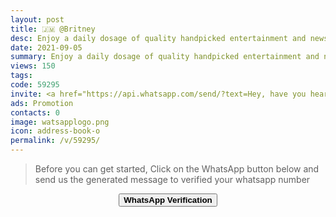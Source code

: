 ```yaml
---
layout: post
title: 🇯🇲 @Britney
desc: Enjoy a daily dosage of quality handpicked entertainment and news Via our WhatsApp Status updates
date: 2021-09-05
summary: Enjoy a daily dosage of quality handpicked entertainment and news Via your whatsApp status, my iD code is 59295 I'm a proud member since
views: 150
tags: 
code: 59295
invite: <a href="https://api.whatsapp.com/send/?text=Hey, have you heard about this WhatsApp TV. Check out their website https://www.watsapp.tv and if you want to join use my code 59295 because I'm a member" class="page-scroll">Invite Friends</a>
ads: Promotion
contacts: 0
image: watsapplogo.png
icon: address-book-o
permalink: /v/59295/
---
```


>Before you can get started, Click on the WhatsApp button below and send us the generated message to verified your whatsapp number
   
<center><a href="https://api.whatsapp.com/send?phone={{site.tell}}&text=ID 59295 Invited Me" class="page-scroll"><button class="btn btn-outline btn-xl" id="#signup"><strong>WhatsApp Verification</strong></button></a></center>
                            
